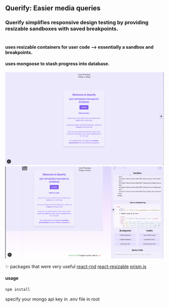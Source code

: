 ## Querify: Easier media queries
### **Querify** simplifies responsive design testing by providing resizable sandboxes with saved breakpoints.
#
#### uses resizable containers for user code --> essentially a sandbox and breakpoints.
#### uses mongoose to stash progress into database.
![screenshot1](/public/q1.png)
![screenshot2](/public/q2.png)

✨ packages that were very useful
[react-rnd](https://www.npmjs.com/package/react-rnd)
[react-resizable](https://www.npmjs.com/package/react-resizable)
[prism.js](https://prismjs.com/)

#### usage

```bash
npm install
```
specify your mongo api key in .env file in root

